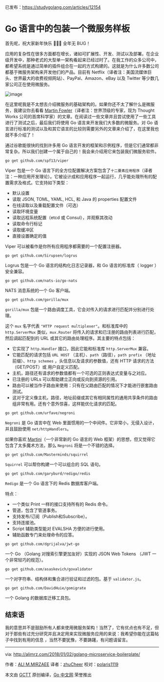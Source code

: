 已发布：https://studygolang.com/articles/12154

# Go 语言中的包装一个微服务样板

首先呢，祝大家新年快乐 :tada::tada::tada: 全年无 BUG！

应用的复杂性在很多方面都在增长，诸如可扩展性、开发、测试以及部署。在企业级开发中，那种老式的大型单一架构看起来已经过时了。在我工作的众多公司中，都希望系统是通过简单的插件组合在一起的方式构建的。这就是为什么许多数公司都基于微服务架构来开发他们的产品。目前有 Netflix（译者注：美国流媒体巨头、世界最大的收费视频网站）、PayPal、Amazon、eBay 以及 Twitter 等少数几家公司正在使用微服务。

![image](https://raw.githubusercontent.com/studygolang/gctt-images/master/wrap-micro-service/1.gif)

在这里呢我是不太想去介绍微服务的基础架构的。如果你还不太了解什么是微服务，我建议你去看看 [Martin Fowler](https://martinfowler.com/articles/microservices.html)（译者注：世界顶级的专家，现为 Thought Works 公司的首席科学家）的文章。在阅读过一些文章并且尝试使用了一些工具进行了测试之后，最后我们将使用 Go 语言来开发我们大多数的微服务。对 Go 语言进行标准的测试以及和其它语言的比较则需要另外的文章来介绍了，在这里我也就不多介绍了！

通过谷歌能很快的找到许多用 Go 语言开发的框架和示例程序，但是它们通常都非常复杂。所以我们创建一个属于自己的！我会来介绍用它来包装我们微服务软件。

```
go get github.com/spf13/viper
```

Viper 包是一个 Go 语言下的全方位配置解决方案包含了`十二要素应用程序`（译者注：一种应用开发理论）。它被设计成和应用程序一起运行，几乎能处理所有的配置需求及格式。它支持如下类型：

- 默认设置
- 读取 JSON, TOML, YAML, HCL, 和 Java 的 properties 配置文件
- 在线读取以及重载配置文件（可选）
- 读取环境变量
- 读取远程系统配置（etcd 或 Consul），并观察其改动
- 读取命令行标记
- 读取缓冲区
- 直接设置确定的值

Viper 可以被看作是你所有应用程序都需要的一个配置注册器。

```
go get github.com/Sirupsen/logrus
```
Logrus 包是一个 Go 语言的结构化日志记录器，和 Go 语言的标准库（ logger ） 安全兼容。

```
go get github.com/nats-io/go-nats
```
NATS 消息系统的一个 Go 客户端。

```
go get github.com/gorilla/mux
```
`gorilla/mux` 包是一个路由调度工具，它会对传入的请求进行匹配并分别进行处理。

这个 `mux` 名字代表 `"HTTP request multiplexer"`。和标准库中的 `http.ServerMux` 类似，`mux.Router` 将传入的请求和已注册的路由列表进行匹配，然后调起匹配到的 URL 或其它的路由处理程序。其主要的特点包括：

- 它实现了 `http.Handler` 接口，因此它能和标准库 `http.ServerMux` 兼容。
- 它能匹配的请求包括 `URL HOST` （主机）、`path`（路径），`path prefix` （地址前缀）、`http schemes` ，头信息以及请求的参数值，还有 HTTP 请求的方法（GET/POST）或 用户自定义匹配。
- 主机，路径还有请求的参数值都有一个可选的正则表达式变量与之对应。
- 已注册的 URLs 可以帮助建立正向或反向到资源的引用。
- 路由可以被当作子路由来使用：只有在父路由匹配的情况下才能进行嵌套路由测试。
- 这对于定义像主机，路径，地址前缀或其它有相同属性的通用共享条件的路由组非常有用。还有个意外惊喜，这样能优化请求的匹配。

```
go get github.com/urfave/negroni
```
`Negroni` 是 Go 语言中在 Web 里面惯用的一个中间件。它非常小，无侵入设计，并且鼓励使用 `net/httpHandlers`。

如果你喜欢 [Martini](https://github.com/go-martini/martini)（一个非常新的 Go 语言的 Web 框架）的思想，但又觉得它包含了太多魔术方法，那么 `Negroni` 将是一个不错的选择。

```
go get github.com/Masterminds/squirrel
```

`Squirrel` 可以帮你构建一个可以组合的 SQL 语句。

```
go get github.com/garyburd/redigo/redis
```

`Redigo` 是一个 Go 语言下的 Redis 数据库客户端。

特点：

- 一个类似 Print 一样的接口支持所有的 Redis 命令。
- 管道，包含了管道事务。
- 支持发布/订阅（Publish和Subscribe）。
- 支持连接池。
- Script 辅助类型能对 EVALSHA 方便的进行使用。
- 辅助函数专门来处理命令的应答。

```
go get github.com/dgrijalva/jwt-go
```
一个 Go （Golang 对搜索引擎更加友好）实现的 JSON Web Tokens （JWT 一个非常轻巧的规范）。

```
go get github.com/asaskevich/govalidator
```
一个对字符串、结构体和集合进行验证和过滤的包。基于 `validator.js`。

```
go get github.com/DavidHuie/gomigrate
```
一个 Golang 的数据库迁移工具包。

## 结束语

我的意思并不是鼓励所有人都来使用微服务架构！当然了，它有优点也有不足，但对于那些有过充分研究并且决定用来实现微服务应用的来说：我希望你能在这篇帖子中找到有用的信息 ，当然不要犹豫，不要踌躇，有问题请留言。

---

via: http://alimrz.com/2018/01/02/golang-microservice-boilerplate/

作者：[ALI M.MIRZAEE](http://alimrz.com/about/)
译者：[zhuCheer](https://github.com/zhuCheer)
校对：[polaris1119](https://github.com/polaris1119)

本文由 [GCTT](https://github.com/studygolang/GCTT) 原创编译，[Go 中文网](https://studygolang.com/) 荣誉推出
